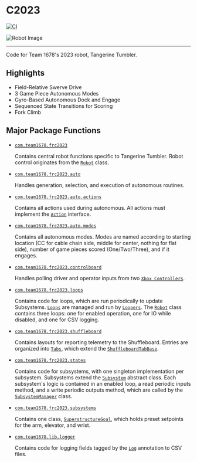 # C2023
[![CI](https://github.com/frc1678/C2023-Public/actions/workflows/main.yml/badge.svg)](https://github.com/frc1678/C2023-Public/actions/workflows/main.yml)

![Robot Image](/Images/Robot.jpg)

---
Code for Team 1678's 2023 robot, Tangerine Tumbler.

## Highlights
  - Field-Relative Swerve Drive 
  - 3 Game Piece Autonomous Modes
  - Gyro-Based Autonomous Dock and Engage
  - Sequenced State Transitions for Scoring
  - Fork Climb

## Major Package Functions
- [`com.team1678.frc2023`](src/main/java/com/team1678/frc2023/)
	
	Contains central robot functions specific to Tangerine Tumbler.  Robot control originates from the [`Robot`](/src/main/java/com/team1678/frc2023/Robot.java) class.

- [`com.team1678.frc2023.auto`](src/main/java/com/team1678/frc2023/auto)
	
	Handles generation, selection, and execution of autonomous routines.

- [`com.team1678.frc2023.auto.actions`](src/main/java/com/team1678/frc2023/auto/actions/)
	
	Contains all actions used during autonomous.  All actions must implement the [`Action`](src/main/java/com/team1678/frc2023/auto/actions/Action.java) interface.  

- [`com.team1678.frc2023.auto.modes`](src/main/java/com/team1678/frc2023/auto/modes/)
	
	Contains all autonomous modes.  Modes are named according to starting location (CC for cable chain side, middle for center, nothing for flat side), number of game pieces scored (One/Two/Three), and if it engages.

 - [`com.team1678.frc2023.controlboard`](src/main/java/com/team1678/frc2023/controlboard/)
	
	Handles polling driver and operator inputs from two [`Xbox Controllers`](src/main/java/com/team1678/frc2023/controlboard/CustomXboxController.java).

 - [`com.team1678.frc2023.loops`](src/main/java/com/team1678/frc2023/loops/)
	
	Contains code for loops, which are run periodically to update Subsystems.  [`Loops`](src/main/java/com/team1678/frc2023/loops/Loop.java) are managed and run by [`Loopers`](src/main/java/com/team1678/frc2023/loops/Looper.java).  The [`Robot`](/src/main/java/com/team1678/frc2023/Robot.java) class contains three loops: one for enabled operation, one for IO while disabled, and one for CSV logging.

- [`com.team1678.frc2023.shuffleboard`](src/main/java/com/team1678/frc2023/shuffleboard/)
	
	Contains layouts for reporting telemetry to the Shuffleboard.  Entries are organized into [`Tabs`](src/main/java/com/team1678/frc2023/shuffleboard/tabs/), which extend the [`ShuffleboardTabBase`](src/main/java/com/team1678/frc2023/shuffleboard/ShuffleboardTabBase.java).

- [`com.team1678.frc2023.states`](src/main/java/com/team1678/frc2023/states/)

	Contains code for subsystems, with one singleton implementation per subsystem.  Subsystems extend the [`Subsystem`](src/main/java/com/team1678/frc2023/subsystems/Subsystem.java) abstract class. Each subsystem's logic is contained in an enabled loop, a read periodic inputs method, and a write periodic outputs method, which are called by the [`SubsystemManager`](src/main/java/com/team1678/frc2023/SubsystemManager.java) class.  


- [`com.team1678.frc2023.subsystems`](src/main/java/com/team1678/frc2023/subsystems/)

	Contains one class, [`SuperstructureGoal`](src/main/java/com/team1678/frc2023/states/SuperstructureGoal.java), which holds preset setpoints for the arm, elevator, and wrist.

- [`com.team1678.lib.logger`](src/main/java/com/team1678/lib/logger/)

	Contains code for logging fields tagged by the [`Log`](src/main/java/com/team1678/lib/logger/Log.java) annotation to CSV files.


